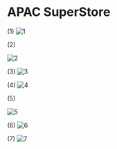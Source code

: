 # APAC SuperStore
(1)
  ![1](https://user-images.githubusercontent.com/47414872/60397868-9f309a00-9b8c-11e9-8911-d3babe7de830.PNG)

(2)

  ![2](https://user-images.githubusercontent.com/47414872/60397883-c6876700-9b8c-11e9-8205-41490205094b.PNG)
  
(3)
   ![3](https://user-images.githubusercontent.com/47414872/60397886-d606b000-9b8c-11e9-8e91-940dadc9c595.PNG)

(4)
   ![4](https://user-images.githubusercontent.com/47414872/60397890-e3239f00-9b8c-11e9-9f5b-14a9c0688283.PNG)

(5)

   ![5](https://user-images.githubusercontent.com/47414872/60397892-ed459d80-9b8c-11e9-8dfa-6eb5810fa7c3.PNG)

(6)
   ![6](https://user-images.githubusercontent.com/47414872/60397895-f7679c00-9b8c-11e9-9552-d9a0bd769783.PNG)

(7)
   ![7](https://user-images.githubusercontent.com/47414872/60397899-02bac780-9b8d-11e9-9672-b77b26b5bb4a.PNG)
